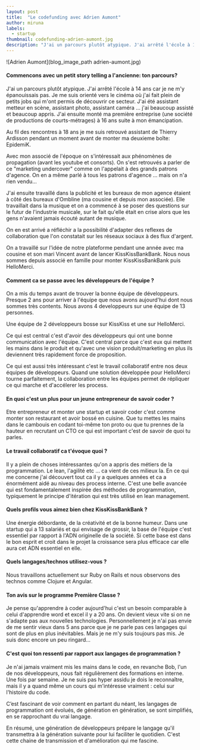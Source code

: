 ```yaml
---
layout: post
title:  "Le codefunding avec Adrien Aumont"
author: miruna
labels:
  - startup
thumbnail: codefunding-adrien-aumont.jpg
description: "J'ai un parcours plutôt atypique. J'ai arrêté l'école à 14 ans car je ne m'y épanouissais pas. Je me suis orienté vers le cinéma où j'ai fait plein de petits jobs qui m'ont permis de découvrir ce secteur. J'ai été assistant metteur en scène, assistant photo, assistant caméra ... j'ai beaucoup assisté et beaucoup appris. J'ai ensuite monté ma première entreprise (une société de productions de courts-métrages) à 16 ans suite à mon émancipation."
---
```


![Adrien Aumont](blog_image_path adrien-aumont.jpg)

#### Commencons avec un petit story telling a l'ancienne: ton parcours?

J'ai un parcours plutôt atypique. J'ai arrêté l'école à 14 ans car je ne m'y épanouissais pas. Je me suis orienté vers le cinéma où j'ai fait plein de petits jobs qui m'ont permis de découvrir ce secteur. J'ai été assistant metteur en scène, assistant photo, assistant caméra ... j'ai beaucoup assisté et beaucoup appris. J'ai ensuite monté ma première entreprise (une société de productions de courts-métrages) à 16 ans suite à mon émancipation.

Au fil des rencontres à 18 ans je me suis retrouvé assistant de Thierry Ardisson pendant un moment avant de monter ma deuxieme boîte: EpidemiK.

Avec mon associé de l'époque on s'intéressait aux phénomènes de propagation (avant les youtube et consorts). On s'est retrouvés a parler de ce "marketing undercover" comme on l'appelait à des grands patrons d'agence. On en a même parlé à tous les patrons d'agence ... mais on n'a rien vendu...

J'ai ensuite travaillé dans la publicité et les bureaux de mon agence étaient à côté des bureaux d'Ombline (ma cousine et depuis mon associée). Elle travaillait dans la musique et on a commencé à se poser des questions sur le futur de l'industrie musicale, sur le fait qu'elle était en crise alors que les gens n'avaient jamais écouté autant de musique.

On en est arrivé a réfléchir a la possibilité d'adapter des reflexes de collaboration que l'on constatait sur les réseaux sociaux à des flux d'argent.

On a travaillé sur l'idée de notre plateforme pendant une année avec ma cousine et son mari Vincent avant de lancer KissKissBankBank. Nous nous sommes depuis associé en famille pour monter KissKissBankBank puis HelloMerci.

#### Comment ca se passe avec les développeurs de l'équipe ?

On a mis du temps avant de trouver la bonne équipe de développeurs. Presque 2 ans pour arriver à l'équipe que nous avons aujourd'hui dont nous sommes très contents. Nous avons 4 developpeurs sur une équipe de 13 personnes.

Une équipe de 2 développeurs bosse sur KissKiss et une sur HelloMerci.

Ce qui est central c'est d'avoir des développeurs qui ont une bonne communication avec l'équipe. C'est central parce que c'est eux qui mettent les mains dans le produit et qu'avec une vision produit/marketing en plus ils deviennent très rapidement force de proposition.

Ce qui est aussi très intéressant c'est le travail collaboratif entre nos deux équipes de développeurs. Quand une solution développée pour HelloMerci tourne parfaitement, la collaboration entre les équipes permet de répliquer ce qui marche et d'accélerer les process.


#### En quoi c'est un plus pour un jeune entrepreneur de savoir coder ?

Etre entrepreneur et monter une startup et savoir coder c'est comme monter son restaurant et avoir bossé en cuisine. Que tu mettes les mains dans le cambouis en codant toi-même ton proto ou que tu prennes de la hauteur en recrutant un CTO ce qui est important c'est de savoir de quoi tu parles.


#### Le travail collaboratif ca t'évoque quoi ?

Il y a plein de choses intéressantes qu'on a appris des métiers de la programmation. Le lean, l'agilité etc ... ca vient de ces milieux la. En ce qui me concerne j'ai découvert tout ca il y a quelques années et ca a énormément aidé au niveau des process interne. C'est une belle avancée qui est fondamentalement inspirée des méthodes de programmation, typiquement le principe d'itération qui est très utilisé en lean management.


#### Quels profils vous aimez bien chez KissKissBankBank ?

Une énergie débordante, de la créativité et de la bonne humeur. Dans une startup qui a 13 salariés et qui envisage de grossir, la base de l'équipe c'est essentiel par rapport à l'ADN originelle de la société. Si cette base est dans le bon esprit et croit dans le projet la croissance sera plus efficace car elle aura cet ADN essentiel en elle.


#### Quels langages/technos utilisez-vous ?

Nous travaillons actuellement sur Ruby on Rails et nous observons des technos comme Clojure et Angular.


#### Ton avis sur le programme Première Classe ?

Je pense qu'apprendre à coder aujourd'hui c'est un besoin comparable à celui d'apprendre word et excel il y a 20 ans. On devient vieux vite si on ne s'adapte pas aux nouvelles technologies. Personnellement je n'ai pas envie de me sentir vieux dans 5 ans parce que je ne parle pas ces langages qui sont de plus en plus inévitables. Mais je ne m'y suis toujours pas mis. Je suis donc encore un peu ringard...


#### C'est quoi ton ressenti par rapport aux langages de programmation ?

Je n'ai jamais vraiment mis les mains dans le code, en revanche Bob, l'un de nos développeurs, nous fait régulièrement des formations en interne. Une fois par semaine. Je ne suis pas hyper assidu je dois le reconnaître, mais il y a quand même un cours qui m'intéresse vraiment : celui sur l'histoire du code.

C’est fascinant de voir comment en partant du néant, les langages de programmation ont évolués, de génération en génération, se sont simplifiés, en se rapprochant du vrai langage.

En résumé, une génération de développeurs prépare le langage qu'il transmettra à la génération suivante pour lui faciliter le quotidien. C'est cette chaine de transmission et d'amélioration qui me fascine.


